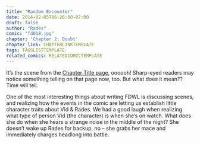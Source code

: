 ```yaml
---
title: "Random Encounter"
date: 2014-02-05T06:26:00-07:00
draft: false
author: "Rades"
comic: "fd018.jpg"
chapter: 'Chapter 2: Doubt'
chapter_link: CHAPTERLINKTEMPLATE
tags: TAGSLISTTEMPLATE
related_comics: RELATEDCOMICTEMPLATE
---
```


It’s the scene from the <a href="/comic/chapter-two-doubt/">Chapter Title page</a>, oooooh! Sharp-eyed readers may notice something telling on that page now, too. But what does it mean?? Time will tell.


One of the most interesting things about writing FDWL is discussing scenes, and realizing how the events in the comic are letting us establish little character traits about Vid &amp; Rades. We had a good laugh when realizing what type of person Vid (the character) is when she’s on watch. What does she do when she hears a strange noise in the middle of the night? She doesn’t wake up Rades for backup, no – she grabs her mace and immediately charges headlong into battle. 

